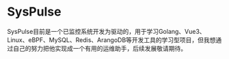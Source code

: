# SysPulse

SysPulse目前是一个已监控系统开发为驱动的，用于学习Golang、Vue3、Linux、eBPF、MySQL、Redis、ArangoDB等开发工具的学习型项目，但我想通过自己的努力把他实现成一个有用的运维助手，后续发展敬请期待。

